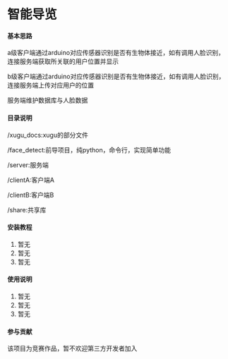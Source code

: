 # 智能导览

#### 基本思路

a级客户端通过arduino对应传感器识别是否有生物体接近，如有调用人脸识别，连接服务端获取所关联的用户位置并显示

b级客户端通过arduino对应传感器识别是否有生物体接近，如有调用人脸识别，连接服务端上传对应用户的位置

服务端维护数据库与人脸数据

#### 目录说明

/xugu_docs:xugu的部分文件

/face_detect:前导项目，纯python，命令行，实现简单功能

/server:服务端

/clientA:客户端A

/clientB:客户端B

/share:共享库

#### 安装教程

1. 暂无
2. 暂无
3. 暂无

#### 使用说明

1. 暂无
2. 暂无
3. 暂无

#### 参与贡献

该项目为竞赛作品，暂不欢迎第三方开发者加入